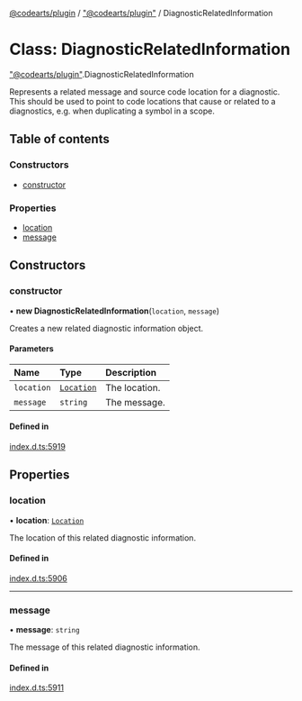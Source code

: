 [@codearts/plugin](../README.md) / ["@codearts/plugin"](../modules/_codearts_plugin_.md) / DiagnosticRelatedInformation

# Class: DiagnosticRelatedInformation

["@codearts/plugin"](../modules/_codearts_plugin_.md).DiagnosticRelatedInformation

Represents a related message and source code location for a diagnostic. This should be
used to point to code locations that cause or related to a diagnostics, e.g. when duplicating
a symbol in a scope.

## Table of contents

### Constructors

- [constructor](codearts_plugin_.DiagnosticRelatedInformation.md#constructor)

### Properties

- [location](codearts_plugin_.DiagnosticRelatedInformation.md#location)
- [message](codearts_plugin_.DiagnosticRelatedInformation.md#message)

## Constructors

### constructor

• **new DiagnosticRelatedInformation**(`location`, `message`)

Creates a new related diagnostic information object.

#### Parameters

| Name | Type | Description |
| :------ | :------ | :------ |
| `location` | [`Location`](codearts_plugin_.Location.md) | The location. |
| `message` | `string` | The message. |

#### Defined in

[index.d.ts:5919](https://github.com/shuyaqian/cloudide-plugin-api/blob/5b69219/index.d.ts#L5919)

## Properties

### location

• **location**: [`Location`](codearts_plugin_.Location.md)

The location of this related diagnostic information.

#### Defined in

[index.d.ts:5906](https://github.com/shuyaqian/cloudide-plugin-api/blob/5b69219/index.d.ts#L5906)

___

### message

• **message**: `string`

The message of this related diagnostic information.

#### Defined in

[index.d.ts:5911](https://github.com/shuyaqian/cloudide-plugin-api/blob/5b69219/index.d.ts#L5911)
